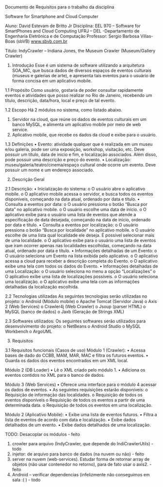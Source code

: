 Documento de Requisitos para o trabalho da disciplina

Software for Smartphone and Cloud Computer

Aluno: David Estevam de Britto Jr
Disciplina: EEL 970 – Software for SmartPhones and Cloud Computing
UFRJ – DEL -Departamento de Engenharia Eletrônica e de Computação
Professor: Sergio Barbosa Villas-Boas (sbVB) www.sbvb.com.br

Titulo: IndyCrawler – Indiana Jones, the Museum Crawler (Museum/Gallery Crawler)

1. Introdução
Esse é um sistema de software utilizando a arquitetura SOA_MC, que busca dados de diversos espaços de eventos culturais (museus e galerias de arte), e apresenta tais eventos para o usuário de forma concisa em um aplicativo mobile.

 

1.1 Propósito
Como usuário, gostaria de poder consultar rapidamente eventos e atividades que posso realizar no Rio de Janeiro, recebendo um título, descrição, data/hora, local e preço de tal evento.

1.2 Escopo
Há 2 módulos no sistema, como listado abaixo.
1)	Servidor na cloud, que reúne os dados de eventos culturais em um banco MySQL, e alimenta um aplicativo mobile por meio de web service.
2)	Aplicativo mobile, que recebe os dados da cloud e exibe para o usuário.

1.3 Definições
•	Evento: atividade qualquer que é realizada em um museu e/ou galeria, pode ser uma exposição, workshop, visitação, etc. Deve possuir um título, data de inicio e fim, e localização associados. Além disso, pode possuir uma descrição e preço do evento.
•	Localização: museu/galeria/teatro/cinema/espaço cultural onde ocorre um evento. Deve possuir um nome e um endereço associado.

	

2. Descrição Geral

2.1 Descrição:
•	Inicialização do sistema:
	o	O usuário abre o aplicativo mobile.
	o	O aplicativo mobile acessa o servidor, e busca todos os eventos disponiveis, começando na data atual, ordenado por data e título.
•	Consulta a eventos por data:
	o	O usuário pressiona o botão “Busca por data” no aplicativo mobile.
	o	O usuário escolhe uma data de inicio.
	o	O aplicativo exibe para o usuário uma lista de eventos que atende a especificação de data desejada, começando na data de início, ordenado por data e título.
•	Consulta a eventos por localização:
	o	O usuário pressiona o botão “Busca por localidade” no aplicativo mobile.
	o	O usuário escolhe de uma lista qual localidade ele deseja. É possível selecionar mais de uma localidade.
	o	O aplicativo exibe para o usuário uma lista de eventos que iram ocorrer apenas nas localidades escolhidas, começando na data atual, ordenado por data e título.
•	Informações detalhadas de um Evento:
	o	O usuário seleciona um Evento na lista exibida pelo aplicativo.
	o	 O aplicativo acessa a cloud para receber a descrição completa do Evento.
	o	O aplicativo exibe uma tela com todos os dados do Evento.
•	Informações detalhadas de uma Localização:
	o	O usuário seleciona no menu a opção “Localizações”
	o	O aplicativo exibe uma lista de localizações possíveis.
	o	O usuário seleciona uma localização.
	o	O aplicativo exibe uma tela com as informações detalhadas da localização escolhida.


2.2 Tecnologias utilizadas
	As seguintes tecnologias serão utilizadas no projeto:
		o	Android (Módulo mobile)
		o	Apache Tomcat (Servidor Java)
		o	Axis 2 (Web Services)
		o	Crawler4j (Web Crawler)
		o	Jsoup (parser HTML)
		o	MySQL (banco de dados)
		o	Jaxb (Geração de Strings XML)
		
2.3 Softwares utilizados:
	Os seguintes softwares serão utilizados para desenvolvimento do projeto:
		o	NetBeans
		o 	Android Studio
		o	MySQL Workbench
		o 	ArgoUML
		

3. Requisitos

3.1 Requisitos funcionais (Casos de uso)
Módulo 1 (Crawler):
•	Acessa bases de dado do CCBB, MAM, MAR, MAC e filtra os futuros eventos.
•	Guarda os dados dos eventos encontrados em um XML local.

Módulo 2 (DB Loader)
•	Lê o XML criado pelo módulo 1.
•	Adiciona os eventos contidos no XML para o banco de dados.

Módulo 3 (Web Services)
•	Oferece uma interface para o módulo 4 acessar os dados de eventos.
•	As seguintes requisições estarão disponíveis:
	o	Requisição de informação das localidades.
	o	Requisição de todos os eventos disponíveis
	o	Requisição de todos os eventos a partir de uma determinada data.
	o	Requisição de todos os eventos em uma localização.
	
Módulo 2 (Aplicativo Mobile):
•	Exibe uma lista de eventos futuros.
•	Filtra a lista de eventos de acordo com data e localização.
•	Exibe dados detalhados de um evento.
•	Exibe dados detalhados de uma localização.



TODO:
Desacoplar os módulos - feito
1.	crowler para arquivo (IndyCrawler, que depende do IndiCrawlerUtils) - todo
2.	injetor: de arquivo para banco de dados (na nuvem ou não) - feito
3.	server na nuvem (web-services). Estudar forma de retornar array de objetos (não usar contenedor no retorno), para de fato usar o axis2. - feito
4.	Android – verificar dependencias (infelizmente não conseguimos em sala :(  ) - todo

 
